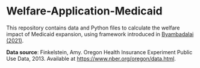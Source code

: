 # Welfare-Application-Medicaid
This repository contains data and Python files to calculate the welfare impact of Medicaid expansion, using framework introduced in [Byambadalai (2021)](https://undralbyambadalai.com/Byambadalai_JMP.pdf).

**Data source**: Finkelstein, Amy. Oregon Health Insurance Experiment Public Use Data, 2013. Available at https://www.nber.org/oregon/data.html.
